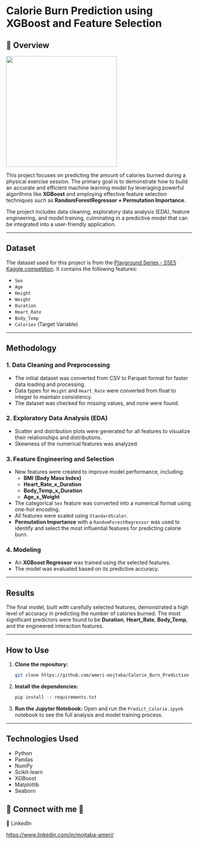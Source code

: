 # Calorie Burn Prediction using XGBoost and Feature Selection

## 🚀 Overview

<img src="Images/Software.gif" width="300">

This project focuses on predicting the amount of calories burned during a physical exercise session. The primary goal is to demonstrate how to build an accurate and efficient machine learning model by leveraging powerful algorithms like **XGBoost** and employing effective feature selection techniques such as **RandomForestRegressor + Permutation Importance**.

The project includes data cleaning, exploratory data analysis (EDA), feature engineering, and model training, culminating in a predictive model that can be integrated into a user-friendly application.

---

## Dataset

The dataset used for this project is from the [Playground Series - S5E5 Kaggle competition](https://www.kaggle.com/competitions/playground-series-s5e5/overview). It contains the following features:

* `Sex`
* `Age`
* `Height`
* `Weight`
* `Duration`
* `Heart_Rate`
* `Body_Temp`
* `Calories` (Target Variable)

---

## Methodology

### 1. Data Cleaning and Preprocessing
* The initial dataset was converted from CSV to Parquet format for faster data loading and processing.
* Data types for `Height` and `Heart_Rate` were converted from float to integer to maintain consistency.
* The dataset was checked for missing values, and none were found.

### 2. Exploratory Data Analysis (EDA)
* Scatter and distribution plots were generated for all features to visualize their relationships and distributions.
* Skewness of the numerical features was analyzed.

### 3. Feature Engineering and Selection
* New features were created to improve model performance, including:
    * **BMI (Body Mass Index)**
    * **Heart\_Rate\_x\_Duration**
    * **Body\_Temp\_x\_Duration**
    * **Age\_x\_Weight**
* The categorical `Sex` feature was converted into a numerical format using one-hot encoding.
* All features were scaled using `StandardScaler`.
* **Permutation Importance** with a `RandomForestRegressor` was used to identify and select the most influential features for predicting calorie burn.

### 4. Modeling
* An **XGBoost Regressor** was trained using the selected features.
* The model was evaluated based on its predictive accuracy.

---

## Results

The final model, built with carefully selected features, demonstrated a high level of accuracy in predicting the number of calories burned. The most significant predictors were found to be **Duration**, **Heart\_Rate**, **Body\_Temp**, and the engineered interaction features.

---

## How to Use

1.  **Clone the repository:**
    ```bash
    git clone https://github.com/ameri-mojtaba/Calorie_Burn_Prediction
    ```
2.  **Install the dependencies:**
    ```bash
    pip install -r requirements.txt
    ```
3.  **Run the Jupyter Notebook:**
    Open and run the `Predict_Calorie.ipynb` notebook to see the full analysis and model training process.

---

## Technologies Used

* Python
* Pandas
* NumPy
* Scikit-learn
* XGBoost
* Matplotlib
* Seaborn

## 🤝 Connect with me 🤝
📎 LinkedIn 

https://www.linkedin.com/in/mojtaba-ameri/
